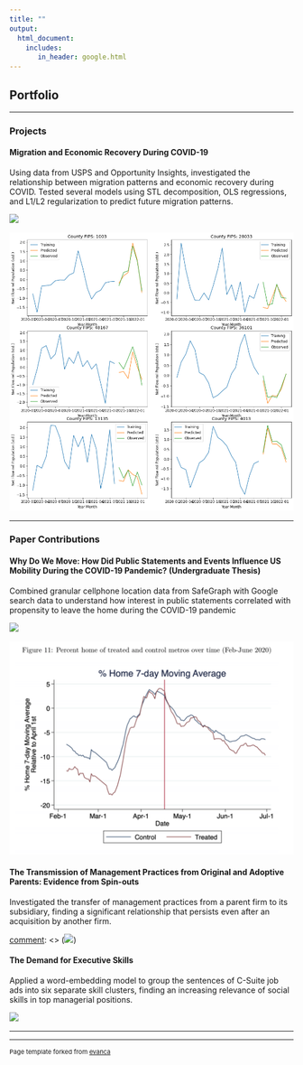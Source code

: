```yaml
---
title: ""
output: 
  html_document:
    includes:
       in_header: google.html
---
```


## Portfolio

---

### Projects

#### Migration and Economic Recovery During COVID-19

Using data from USPS and Opportunity Insights, investigated the relationship between migration patterns and economic recovery during COVID. Tested several models using STL decomposition, OLS regressions, and L1/L2 regularization to predict future migration patterns.

[![](https://img.shields.io/badge/Jupyter-Open_Notebook-blue?logo=Jupyter)](https://nloreedwards.github.io/COVID-19-migration-and-recovery/Migration-and-Economic-Recovery-During-COVID.html)

<img src="images/covid-trends.png?raw=true"/>

---

### Paper Contributions

#### Why Do We Move: How Did Public Statements and Events Influence US Mobility During the COVID-19 Pandemic? (Undergraduate Thesis)
Combined granular cellphone location data from SafeGraph with Google search data to understand how interest in public statements correlated with propensity to leave the home during the COVID-19 pandemic

[![](https://img.shields.io/badge/DropBox-View_PDF-0061FF?logo=dropbox)](https://www.dropbox.com/s/b2e162xyg2amjis/Harvard_Econ_Senior_Thesis.pdf?dl=0)

<img src="images/thesis-pic.png?raw=true"/>

#### The Transmission of Management Practices from Original and Adoptive Parents: Evidence from Spin-outs
Investigated the transfer of management practices from a parent firm to its subsidiary, finding a significant relationship that persists even after an acquisition by another firm. 

[comment]: <> ([![](https://img.shields.io/badge/DropBox-View_PDF-0061FF?logo=dropbox)](https://www.dropbox.com/scl/fi/ishtuv3d2girlamcbphh2/GUO-Paper-Excerpt.pdf?rlkey=rj2ppssc1sxa2h9esdjzft9og&dl=0))

[comment]: <> (<img src="images/GUO_table3.png?raw=true"/>)

#### The Demand for Executive Skills
Applied a word-embedding model to group the sentences of C-Suite job ads into six separate skill clusters, finding an increasing relevance of social skills in top managerial positions.

[![](https://img.shields.io/badge/NBER-View_PDF)](https://www.nber.org/papers/w28959)

---




---
<p style="font-size:11px">Page template forked from <a href="https://github.com/evanca/quick-portfolio">evanca</a></p>
<!-- Remove above link if you don't want to attibute -->
